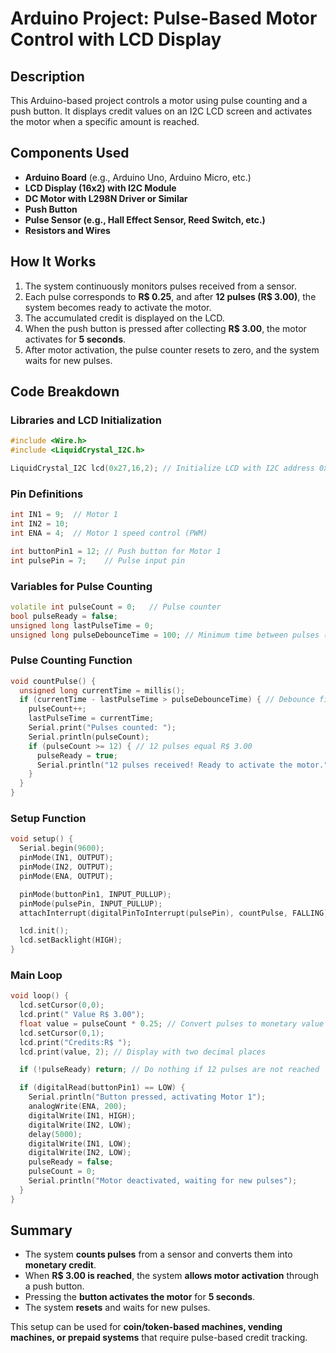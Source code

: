 # Arduino Project: Pulse-Based Motor Control with LCD Display

## Description
This Arduino-based project controls a motor using pulse counting and a push button. It displays credit values on an I2C LCD screen and activates the motor when a specific amount is reached.

## Components Used
- **Arduino Board** (e.g., Arduino Uno, Arduino Micro, etc.)
- **LCD Display (16x2) with I2C Module**
- **DC Motor with L298N Driver or Similar**
- **Push Button**
- **Pulse Sensor (e.g., Hall Effect Sensor, Reed Switch, etc.)**
- **Resistors and Wires**

## How It Works
1. The system continuously monitors pulses received from a sensor.
2. Each pulse corresponds to **R$ 0.25**, and after **12 pulses (R$ 3.00)**, the system becomes ready to activate the motor.
3. The accumulated credit is displayed on the LCD.
4. When the push button is pressed after collecting **R$ 3.00**, the motor activates for **5 seconds**.
5. After motor activation, the pulse counter resets to zero, and the system waits for new pulses.

## Code Breakdown

### Libraries and LCD Initialization
```cpp
#include <Wire.h>
#include <LiquidCrystal_I2C.h>

LiquidCrystal_I2C lcd(0x27,16,2); // Initialize LCD with I2C address 0x27
```

### Pin Definitions
```cpp
int IN1 = 9;  // Motor 1
int IN2 = 10;
int ENA = 4;  // Motor 1 speed control (PWM)

int buttonPin1 = 12; // Push button for Motor 1
int pulsePin = 7;    // Pulse input pin
```

### Variables for Pulse Counting
```cpp
volatile int pulseCount = 0;   // Pulse counter
bool pulseReady = false;
unsigned long lastPulseTime = 0;
unsigned long pulseDebounceTime = 100; // Minimum time between pulses (ms)
```

### Pulse Counting Function
```cpp
void countPulse() {
  unsigned long currentTime = millis();
  if (currentTime - lastPulseTime > pulseDebounceTime) { // Debounce filter
    pulseCount++;
    lastPulseTime = currentTime;
    Serial.print("Pulses counted: ");
    Serial.println(pulseCount);
    if (pulseCount >= 12) { // 12 pulses equal R$ 3.00
      pulseReady = true;
      Serial.println("12 pulses received! Ready to activate the motor.");
    }
  }
}
```

### Setup Function
```cpp
void setup() {
  Serial.begin(9600);
  pinMode(IN1, OUTPUT);
  pinMode(IN2, OUTPUT);
  pinMode(ENA, OUTPUT);

  pinMode(buttonPin1, INPUT_PULLUP);
  pinMode(pulsePin, INPUT_PULLUP);
  attachInterrupt(digitalPinToInterrupt(pulsePin), countPulse, FALLING);

  lcd.init();
  lcd.setBacklight(HIGH);
}
```

### Main Loop
```cpp
void loop() {
  lcd.setCursor(0,0);
  lcd.print(" Value R$ 3.00");
  float value = pulseCount * 0.25; // Convert pulses to monetary value
  lcd.setCursor(0,1);
  lcd.print("Credits:R$ ");
  lcd.print(value, 2); // Display with two decimal places

  if (!pulseReady) return; // Do nothing if 12 pulses are not reached

  if (digitalRead(buttonPin1) == LOW) {
    Serial.println("Button pressed, activating Motor 1");
    analogWrite(ENA, 200);
    digitalWrite(IN1, HIGH);
    digitalWrite(IN2, LOW);
    delay(5000);
    digitalWrite(IN1, LOW);
    digitalWrite(IN2, LOW);
    pulseReady = false;
    pulseCount = 0;
    Serial.println("Motor deactivated, waiting for new pulses");
  }
}
```

## Summary
- The system **counts pulses** from a sensor and converts them into **monetary credit**.
- When **R$ 3.00 is reached**, the system **allows motor activation** through a push button.
- Pressing the **button activates the motor** for **5 seconds**.
- The system **resets** and waits for new pulses.

This setup can be used for **coin/token-based machines, vending machines, or prepaid systems** that require pulse-based credit tracking.

